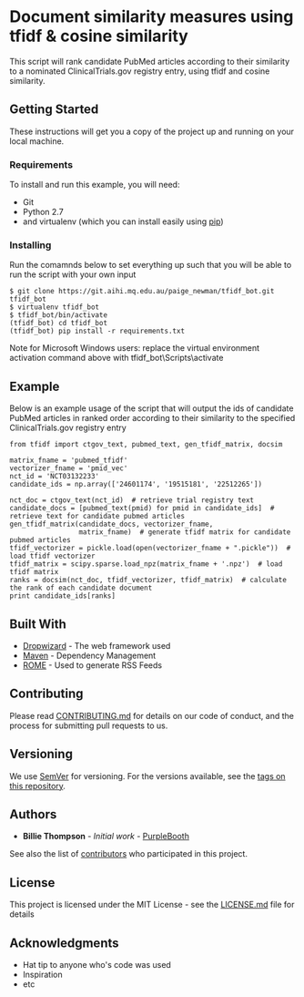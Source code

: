 # Document similarity measures using tfidf & cosine similarity

This script will rank candidate PubMed articles according to their similarity to a nominated ClinicalTrials.gov registry entry, using tfidf and cosine similarity.

## Getting Started

These instructions will get you a copy of the project up and running on your local machine.

### Requirements

To install and run this example, you will need:
 
 * Git
 * Python 2.7 
 * and virtualenv (which you can install easily using [pip](https://pypi.python.org/pypi/pip))

### Installing

Run the comamnds below to set everything up such that you will be able to run the script with your own input

```
$ git clone https://git.aihi.mq.edu.au/paige_newman/tfidf_bot.git tfidf_bot
$ virtualenv tfidf_bot
$ tfidf_bot/bin/activate
(tfidf_bot) cd tfidf_bot
(tfidf_bot) pip install -r requirements.txt
```

Note for Microsoft Windows users: replace the virtual environment activation command above with tfidf_bot\Scripts\activate

## Example

Below is an example usage of the script that will output the ids of candidate PubMed articles in ranked order according to their similarity to the specified ClinicalTrials.gov registry entry

```
from tfidf import ctgov_text, pubmed_text, gen_tfidf_matrix, docsim

matrix_fname = 'pubmed_tfidf'
vectorizer_fname = 'pmid_vec'
nct_id = 'NCT03132233'
candidate_ids = np.array(['24601174', '19515181', '22512265'])

nct_doc = ctgov_text(nct_id)  # retrieve trial registry text
candidate_docs = [pubmed_text(pmid) for pmid in candidate_ids]  # retrieve text for candidate pubmed articles
gen_tfidf_matrix(candidate_docs, vectorizer_fname,
                 matrix_fname)  # generate tfidf matrix for candidate pubmed articles
tfidf_vectorizer = pickle.load(open(vectorizer_fname + ".pickle"))  # load tfidf vectorizer
tfidf_matrix = scipy.sparse.load_npz(matrix_fname + '.npz')  # load tfidf matrix
ranks = docsim(nct_doc, tfidf_vectorizer, tfidf_matrix)  # calculate the rank of each candidate document
print candidate_ids[ranks]
```

## Built With

* [Dropwizard](http://www.dropwizard.io/1.0.2/docs/) - The web framework used
* [Maven](https://maven.apache.org/) - Dependency Management
* [ROME](https://rometools.github.io/rome/) - Used to generate RSS Feeds

## Contributing

Please read [CONTRIBUTING.md](https://gist.github.com/PurpleBooth/b24679402957c63ec426) for details on our code of conduct, and the process for submitting pull requests to us.

## Versioning

We use [SemVer](http://semver.org/) for versioning. For the versions available, see the [tags on this repository](https://github.com/your/project/tags).

## Authors

* **Billie Thompson** - *Initial work* - [PurpleBooth](https://github.com/PurpleBooth)

See also the list of [contributors](https://github.com/your/project/contributors) who participated in this project.

## License

This project is licensed under the MIT License - see the [LICENSE.md](LICENSE.md) file for details

## Acknowledgments

* Hat tip to anyone who's code was used
* Inspiration
* etc